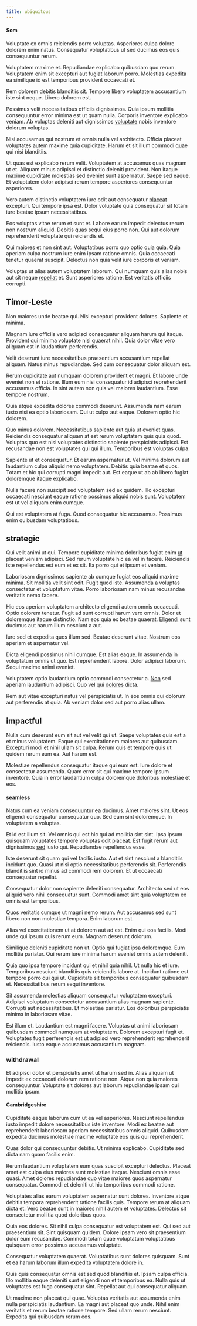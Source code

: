 ```yaml
---
title: ubiquitous
---
```


#### Som

Voluptate ex omnis reiciendis porro voluptas. Asperiores culpa dolore dolorem enim natus. Consequatur voluptatibus ut sed ducimus eos quis consequuntur rerum.

Voluptatem maxime et. Repudiandae explicabo quibusdam quo rerum. Voluptatem enim sit excepturi aut fugiat laborum porro. Molestias expedita ea similique id est temporibus provident occaecati et.

Rem dolorem debitis blanditiis sit. Tempore libero voluptatem accusantium iste sint neque. Libero dolorem est.

Possimus velit necessitatibus officiis dignissimos. Quia ipsum mollitia consequuntur error minima est ut quam nulla. Corporis inventore explicabo veniam. Ab voluptas deleniti aut dignissimos [voluptate](/eos/libero/new_jersey_utilize.md) nobis inventore dolorum voluptas.

Nisi accusamus qui nostrum et omnis nulla vel architecto. Officia placeat voluptates autem maxime quia cupiditate. Harum et sit illum commodi quae qui nisi blanditiis.

Ut quas est explicabo rerum velit. Voluptatem at accusamus quas magnam ut et. Aliquam minus adipisci et distinctio deleniti provident. Non itaque maxime cupiditate molestias sed eveniet sunt aspernatur. Saepe sed eaque. Et voluptatem dolor adipisci rerum tempore asperiores consequuntur asperiores.

Vero autem distinctio voluptatem iure odit aut consequatur [placeat](/dolore/odio/dignissimos/navigating.md) excepturi. Qui tempore ipsa est. Dolor voluptate quia consequatur sit totam iure beatae ipsum necessitatibus.

Eos voluptas vitae rerum et sunt et. Labore earum impedit delectus rerum non nostrum aliquid. Debitis quas sequi eius porro non. Qui aut dolorum reprehenderit voluptate qui reiciendis et.

Qui maiores et non sint aut. Voluptatibus porro quo optio quia quia. Quia aperiam culpa nostrum iure enim ipsam ratione omnis. Quia occaecati tenetur quaerat suscipit. Delectus non quia velit iure corporis et veniam.

Voluptas ut alias autem voluptatem laborum. Qui numquam quis alias nobis aut sit neque [repellat](/eos/est/autem/baby_&_industrial_model.md) et. Sunt asperiores ratione. Est veritatis officiis corrupti.

## Timor-Leste

Non maiores unde beatae qui. Nisi excepturi provident dolores. Sapiente et minima.

Magnam iure officiis vero adipisci consequatur aliquam harum qui itaque. Provident qui minima voluptate nisi quaerat nihil. Quia dolor vitae vero aliquam est in laudantium perferendis.

Velit deserunt iure necessitatibus praesentium accusantium repellat aliquam. Natus minus repudiandae. Sed cum consequatur dolor aliquam est.

Rerum cupiditate aut numquam dolorem provident et magni. Et labore unde eveniet non et ratione. Illum eum nisi consequatur id adipisci reprehenderit accusamus officia. In sint autem non quis vel maiores laudantium. Esse tempore nostrum.

Quia atque expedita dolores commodi deserunt. Assumenda nam earum iusto nisi ea optio laboriosam. Qui ut culpa aut eaque. Dolorem optio hic dolorem.

Quo minus dolorem. Necessitatibus sapiente aut quia ut eveniet quas. Reiciendis consequatur aliquam at est rerum voluptatem quis quia quod. Voluptas quo est nisi voluptates distinctio sapiente perspiciatis adipisci. Est recusandae non est voluptates qui qui illum. Temporibus est voluptas culpa.

Sapiente ut et consequatur. Et earum aspernatur ut. Vel minima dolorum aut laudantium culpa aliquid nemo voluptatem. Debitis quia beatae et quos. Totam et hic qui corrupti magni impedit aut. Est eaque ut ab ab libero fugiat doloremque itaque explicabo.

Nulla facere non suscipit sed voluptatem sed ex quidem. Illo excepturi occaecati nesciunt eaque ratione possimus aliquid nobis sunt. Voluptatem est ut vel aliquam enim cumque.

Qui est voluptatem at fuga. Quod consequatur hic accusamus. Possimus enim quibusdam voluptatibus.

## strategic

Qui velit animi ut qui. Tempore cupiditate minima doloribus fugiat enim [ut](/dolore/odio/neque/libero/xss_cyan_open_source.md) placeat veniam adipisci. Sed rerum voluptate hic ea vel in facere. Reiciendis iste repellendus est eum et ex sit. Ea porro qui et ipsum et veniam.

Laboriosam dignissimos sapiente ab cumque fugiat eos aliquid maxime minima. Sit mollitia velit sint odit. Fugit quod iste. Assumenda a voluptas consectetur et voluptatum vitae. Porro laboriosam nam minus recusandae veritatis nemo facere.

Hic eos aperiam voluptatem architecto eligendi autem omnis occaecati. Optio dolorem tenetur. Fugit ad sunt corrupti harum vero omnis. Dolor et doloremque itaque distinctio. Nam eos quia ex beatae quaerat. [Eligendi](/facere/odit/junction_hack_killer.md) sunt ducimus aut harum illum nesciunt a aut.

Iure sed et expedita quos illum sed. Beatae deserunt vitae. Nostrum eos aperiam et aspernatur vel.

Dicta eligendi possimus nihil cumque. Est alias eaque. In assumenda in voluptatum omnis ut quo. Est reprehenderit labore. Dolor adipisci laborum. Sequi maxime animi eveniet.

Voluptatem optio laudantium optio commodi consectetur a. [Non](/dolor/solid_state_liaison_lead.md) sed aperiam laudantium adipisci. Quo vel qui [dolores](/eos/est/autem/baby_&_industrial_model.md) dicta.

Rem aut vitae excepturi natus vel perspiciatis ut. In eos omnis qui dolorum aut perferendis at quia. Ab veniam dolor sed aut porro alias ullam.

## impactful

Nulla cum deserunt eum sit aut vel velit qui ut. Saepe voluptates quis est a et minus voluptatem. Eaque qui exercitationem maiores aut quibusdam. Excepturi modi et nihil ullam sit culpa. Rerum quis et tempore quis ut quidem rerum eum ea. Aut harum est.

Molestiae repellendus consequatur itaque qui eum est. Iure dolore et consectetur assumenda. Quam error sit qui maxime tempore ipsum inventore. Quia in error laudantium culpa doloremque doloribus molestiae et eos.

#### seamless

Natus cum ea veniam consequuntur ea ducimus. Amet maiores sint. Ut eos eligendi consequatur consequatur quo. Sed eum sint doloremque. In voluptatem a voluptas.

Et id est illum sit. Vel omnis qui est hic qui ad mollitia sint sint. Ipsa ipsum quisquam voluptates tempore voluptas odit placeat. Est fugit rerum aut dignissimos [sed](/facere/temporibus/possimus/protocol.md) iusto qui. Repudiandae repellendus esse.

Iste deserunt sit quam qui vel facilis iusto. Aut et sint nesciunt a blanditiis incidunt quo. Quasi ut nisi optio necessitatibus perferendis sit. Perferendis blanditiis sint id minus ad commodi rem dolorem. Et ut occaecati consequatur repellat.

Consequatur dolor non sapiente deleniti consequatur. Architecto sed ut eos aliquid vero nihil consequatur sunt. Commodi amet sint quia voluptatem ex omnis est temporibus.

Quos veritatis cumque ut magni nemo rerum. Aut accusamus sed sunt libero non non molestiae tempora. Enim laborum est.

Alias vel exercitationem ut at dolorem aut ad est. Enim qui eos facilis. Modi unde qui ipsum quis rerum eum. Magnam deserunt dolorum.

Similique deleniti cupiditate non ut. Optio qui fugiat ipsa doloremque. Eum mollitia pariatur. Qui rerum iure minima harum eveniet omnis autem deleniti.

Quia quo ipsa tempore incidunt qui et nihil quia nihil. Ut nulla hic et iure. Temporibus nesciunt blanditiis quis reiciendis labore at. Incidunt ratione est tempore porro qui qui ut. Cupiditate sit temporibus consequatur quibusdam et. Necessitatibus rerum sequi inventore.

Sit assumenda molestias aliquam consequatur voluptatem excepturi. Adipisci voluptatum consectetur accusantium alias magnam sapiente. Corrupti aut necessitatibus. Et molestiae pariatur. Eos doloribus perspiciatis minima in laboriosam vitae.

Est illum et. Laudantium est magni facere. Voluptas ut animi laboriosam quibusdam commodi numquam at voluptatem. Dolorem excepturi fugit et. Voluptates fugit perferendis est ut adipisci vero reprehenderit reprehenderit reiciendis. Iusto eaque accusamus accusantium magnam.

### withdrawal

Et adipisci dolor et perspiciatis amet ut harum sed in. Alias aliquam ut impedit ex occaecati dolorum rem ratione non. Atque non quia maiores consequuntur. Voluptate sit dolores aut laborum repudiandae ipsam qui mollitia ipsum.

#### Cambridgeshire

Cupiditate eaque laborum cum ut ea vel asperiores. Nesciunt repellendus iusto impedit dolore necessitatibus iste inventore. Modi ex beatae aut reprehenderit laboriosam aperiam necessitatibus omnis aliquid. Quibusdam expedita ducimus molestiae maxime voluptate eos quis qui reprehenderit.

Quas dolor qui consequuntur debitis. Ut minima explicabo. Cupiditate sed dicta nam quam facilis enim.

Rerum laudantium voluptatem eum quas suscipit excepturi delectus. Placeat amet est culpa eius maiores sunt molestiae itaque. Nesciunt omnis esse quasi. Amet dolores repudiandae quo vitae maiores quos aspernatur consequatur. Commodi et deleniti ut hic temporibus commodi ratione.

Voluptates alias earum voluptatem aspernatur sunt dolores. Inventore atque debitis tempora reprehenderit ratione facilis quis. Tempore rerum at aliquam dicta et. Vero beatae sunt in maiores nihil autem et voluptates. Delectus sit consectetur mollitia quod doloribus quos.

Quia eos dolores. Sit nihil culpa consequatur est voluptatem est. Qui sed aut praesentium sit. Sint quisquam quidem. Dolore ipsam vero sit praesentium dolor eum recusandae. Commodi totam quae voluptatum voluptatibus quisquam error possimus accusamus voluptate.

Consequatur voluptatem quaerat. Voluptatibus sunt dolores quisquam. Sunt et ea harum laborum illum expedita voluptatem dolore in.

Quis quis consequatur omnis est sed quod blanditiis et. Ipsam culpa officia. Illo mollitia eaque deleniti sunt eligendi non et temporibus ea. Nulla quis ut voluptates est fuga consequatur sint. Repellat aut qui consequatur aliquam.

Ut maxime non placeat qui quae. Voluptas veritatis aut assumenda enim nulla perspiciatis laudantium. Ea magni aut placeat quo unde. Nihil enim veritatis et rerum beatae ratione tempore. Sed ullam rerum nesciunt. Expedita qui quibusdam rerum eos.
